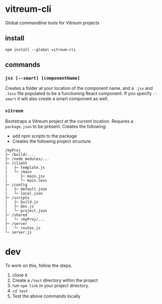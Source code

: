 # vitreum-cli
Global commandline tools for Vitreum projects


## install

```
npm install --global vitreum-cli
```

## commands

### `jsx [--smart] [componentName]`

Creates a folder at your location of the component name, and a `.jsx` and `.less` file populated to be a functioning React component. If you specify `--smart` it will also create a smart component as well.


### `vitreum`

Bootstraps a Vitreum project at the current location. Requires a `package.json` to be present. Creates the following:

- add npm scripts to the package
- Creates the following project structure.

```
/myProj
├─ /build/...
├─ /node_modules/...
├─ /client
|   ├─ template.js
|   └─ /main
|      ├─ main.jsx
|      └─ main.less
├─ /config
|   ├─ default.json
|   └─ local.json
├─ /scripts
|   ├─ build.js
|   ├─ dev.js
|   └─ project.json
├─ /shared
|   └─ /myProj/...
├─ /server
|   └─ routes.js
└─ server.js
```



# dev
To work on this, follow the steps.

1. clone it
1. Create a `/test` directory within the project
1. run `npm link` in your project directory.
1. `cd test`
1. Test the above commands locally
